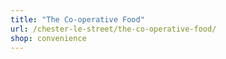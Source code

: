 ```yaml
---
title: "The Co-operative Food"
url: /chester-le-street/the-co-operative-food/
shop: convenience
---
```

